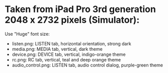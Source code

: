 # Taken from iPad Pro 3rd generation 2048 x 2732 pixels (Simulator):
Use "Huge" font size:
- listen.png: LISTEN tab, horizontal orientation, strong dark
- media.png: MEDIA tab, vertical, dark theme
- device.png: DEVICE tab, vertical, indigo-orange theme
- rc.png: RC tab, vertical, teal and deep orange theme
- audio_control.png: LISTEN tab, audio control dialog, purple-green theme
